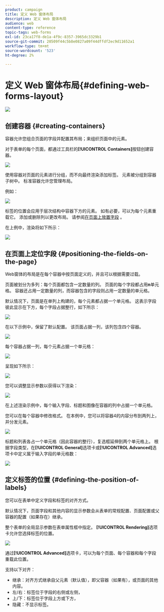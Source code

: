 ```yaml
---
product: campaign
title: 定义 Web 窗体布局
description: 定义 Web 窗体布局
audience: web
content-type: reference
topic-tags: web-forms
exl-id: 23ca17f8-de1a-4f9c-8357-3965dc3329b1
source-git-commit: 20509f44c5b8e0827a09f44dffdf2ec9d11652a1
workflow-type: tm+mt
source-wordcount: '523'
ht-degree: 2%

---
```


# 定义 Web 窗体布局{#defining-web-forms-layout}

![](../../assets/common.svg)

## 创建容器 {#creating-containers}

容器允许您组合页面的字段并配置其布局；来组织页面中的元素。

对于表单的每个页面，都通过工具栏的&#x200B;**[!UICONTROL Containers]**&#x200B;按钮创建容器。

![](assets/s_ncs_admin_survey_containers_add.png)

使用容器对页面的元素进行分组，而不向最终渲染添加标签。 元素被分组到容器子树中。 标准容器允许您管理布局。

例如：

![](assets/s_ncs_admin_survey_containers_std_arbo.png)

标签的位置会应用于层次结构中容器下方的元素。 如有必要，可以为每个元素重载它。 添加或删除列以更改布局。 请参阅[在页面上放置字段](#positioning-the-fields-on-the-page) 。

在上例中，渲染将如下所示：

![](assets/s_ncs_admin_survey_containers_std_ex.png)

## 在页面上定位字段 {#positioning-the-fields-on-the-page}

Web窗体的布局是在每个容器中按页面定义的，并且可以根据需要过载。

页面被划分为多列：每个页面都包含一定数量的列。 页面的每个字段都占用&#x200B;**n**&#x200B;单元格。 容器还占用一定数量的列，而容器包含的字段则占用一定数量的单元格。

默认情况下，页面是在单列上构建的，每个元素都占据一个单元格。 这表示字段彼此显示在下方，每个字段占据整行，如下所示：

![](assets/s_ncs_admin_survey_container_ex.png)

在以下示例中，保留了默认配置。 该页面占据一列，该列包含四个容器。

![](assets/s_ncs_admin_survey_container_ex0.png)

每个容器占据一列，每个元素占据一个单元格：

![](assets/s_ncs_admin_survey_container_ex0a.png)

呈现如下所示：

![](assets/s_ncs_admin_survey_container_ex0_rend.png)

您可以调整显示参数以获得以下渲染：

![](assets/s_ncs_admin_survey_container_ex1_rend.png)

在上述渲染示例中，每个输入字段、标题和图像在容器的列中占据一个单元格。

您可以在每个容器中修改格式。 在本例中，您可以将容器4的内容分布到两列上，并分发元素。

![](assets/s_ncs_admin_survey_container_ex2_rend.png)

标题和列表各占一个单元格（因此容器的整行），复选框延伸到两个单元格上。 根据字段类型，在&#x200B;**[!UICONTROL General]**&#x200B;选项卡或&#x200B;**[!UICONTROL Advanced]**&#x200B;选项卡中定义属于输入字段的单元格数：

![](assets/s_ncs_admin_survey_container_ex2.png)

## 定义标签的位置 {#defining-the-position-of-labels}

您可以在表单中定义字段和标签的对齐方式。

默认情况下，页面字段和其他内容的显示参数会从表单的常规配置、页面配置或父容器的配置（如果存在）继承。

整个表单的全局显示参数在表单属性框中指定。 **[!UICONTROL Rendering]**&#x200B;选项卡允许您选择标签的位置。

![](assets/s_ncs_admin_survey_label_position.png)

通过&#x200B;**[!UICONTROL Advanced]**&#x200B;选项卡，可以为每个页面、每个容器和每个字段重载此位置。

支持以下对齐：

* 继承：对齐方式继承自父元素（默认值），即父容器（如果有），或页面的其他内容。
* 左/右：标签位于字段的右侧或左侧，
* 上/下：标签位于字段上方或下方，
* 隐藏：不显示标签。
